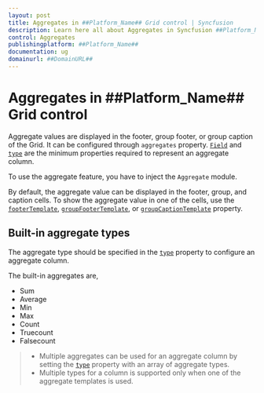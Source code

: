 ```yaml
---
layout: post
title: Aggregates in ##Platform_Name## Grid control | Syncfusion
description: Learn here all about Aggregates in Syncfusion ##Platform_Name## Grid control of Syncfusion Essential JS 2 and more.
control: Aggregates 
publishingplatform: ##Platform_Name##
documentation: ug
domainurl: ##DomainURL##
---
```


# Aggregates in ##Platform_Name## Grid control

Aggregate values are displayed in the footer, group footer, or group caption of the Grid. It can be configured through `aggregates` property.
 [`Field`](https://ej2.syncfusion.com/documentation/api/grid/aggregateColumn/#field) and [`type`](https://ej2.syncfusion.com/documentation/api/grid/aggregateColumn/#type)
 are the minimum properties required to represent an aggregate column.

To use the aggregate feature, you have to inject the `Aggregate` module.

By default, the aggregate value can be displayed in the footer, group, and caption cells. To show the aggregate value in one of the cells, use the [`footerTemplate`](https://ej2.syncfusion.com/documentation/api/grid/aggregateColumn/#footertemplate),
[`groupFooterTemplate`](https://ej2.syncfusion.com/documentation/api/grid/aggregateColumn/#groupfootertemplate), or [`groupCaptionTemplate`](https://ej2.syncfusion.com/documentation/api/grid/aggregateColumn/#groupcaptiontemplate) property.

## Built-in aggregate types

The aggregate type should be specified in the [`type`](https://ej2.syncfusion.com/documentation/api/grid/aggregateColumn/#type) property to configure an aggregate column.

The built-in aggregates are,
* Sum
* Average
* Min
* Max
* Count
* Truecount
* Falsecount

> * Multiple aggregates can be used for an aggregate column by setting the [`type`](https://ej2.syncfusion.com/documentation/api/grid/aggregateColumn/#type) property
with an array of aggregate types.
> * Multiple types for a column is supported only when one of the aggregate templates is used.